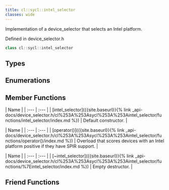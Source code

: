 ```yaml
---
title: cl::sycl::intel_selector
classes: wide
---
```



Implementation of a device_selector that selects an Intel platform. 

Defined in device_selector.h

```cpp
class cl::sycl::intel_selector
```

## Types

## Enumerations

## Member Functions

  | Name |
| :--- | :--- |
| [intel\_selector]({{site.baseurl}}{% link _api-docs/device_selector.h/cl%253A%253Asycl%253A%253Aintel_selector/functions/intel_selector/index.md %}) | Default constructor.  |

  | Name |
| :--- | :--- |
| [operator()]({{site.baseurl}}{% link _api-docs/device_selector.h/cl%253A%253Asycl%253A%253Aintel_selector/functions/operator()/index.md %}) | Overload that scores devices with an Intel platform positive if they have SPIR support.  |

  | Name |
| :--- | :--- |
| [~intel\_selector]({{site.baseurl}}{% link _api-docs/device_selector.h/cl%253A%253Asycl%253A%253Aintel_selector/functions/%7Eintel_selector/index.md %}) | Empty destructor.  |


## Friend Functions

